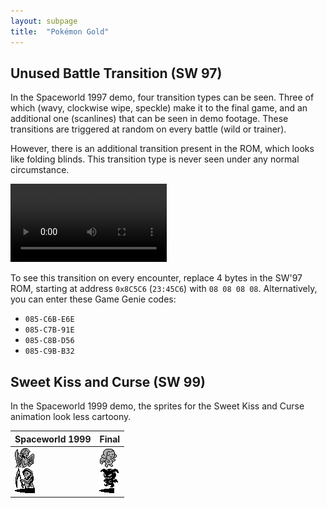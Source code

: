 ```yaml
---
layout: subpage
title:  "Pokémon Gold"
---
```


## Unused Battle Transition (SW 97)

In the Spaceworld 1997 demo, four transition types can be seen. Three of which (wavy, clockwise wipe, speckle) make it to the final game, and an additional one (scanlines) that can be seen in demo footage. These transitions are triggered at random on every battle (wild or trainer).

However, there is an additional transition present in the ROM, which looks like folding blinds. This transition type is never seen under any normal circumstance.

<video controls width="250">
	<source src="img/sw97_transition.webm" type="video/webm">
</video>

To see this transition on every encounter, replace 4 bytes in the SW'97 ROM, starting at address `0x8C5C6` (`23:45C6`) with `08 08 08 08`. Alternatively, you can enter these Game Genie codes:

* `085-C6B-E6E`
* `085-C7B-91E`
* `085-C8B-D56`
* `085-C9B-B32`

## Sweet Kiss and Curse (SW 99)

In the Spaceworld 1999 demo, the sprites for the Sweet Kiss and Curse
animation look less cartoony.

| Spaceworld 1999                    | Final                                             |
| ---------------------------------- | ------------------------------------------------- |
| ![Early Sprites](img/GHOSTCHR.png) | ![Final Sprites](img/angels.png)                  |

